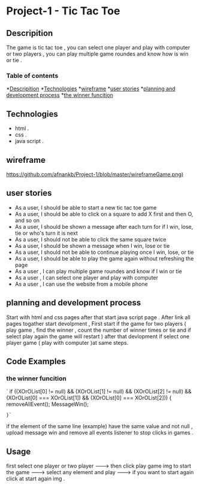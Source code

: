 # Project-1  - Tic Tac Toe

## Descripition

  The game is tic tac toe , you can select one player and play with computer or two players , you can play multiple game roundes and know how is win or tie .
  
### Table of contents

*[Descripition](#Descripition)
*[Technologies](#Technologies)
*[wireframe](#wireframe)
*[user stories](#userstories)
*[planning and development process](#planninganddevelopmentprocess)
*[the winner funcition](#thewinnerfuncition)

## Technologies

- html .
- css .
- java script .

## wireframe

<https://github.com/afnankb/Project-1/blob/master/wireframeGame.png)>

## user stories

- As a user, I should be able to start a new tic tac toe game
- As a user, I should be able to click on a square to add X first and then O, and so on
- As a user, I should be shown a message after each turn for if I win, lose, tie or who's turn it is next
- As a user, I should not be able to click the same square twice
- As a user, I should be shown a message when I win, lose or tie
- As a user, I should not be able to continue playing once I win, lose, or tie
- As a user, I should be able to play the game again without refreshing the page
- As a user , I can play multiple game roundes and know if I win or tie
- As a user , I can select one player and play with computer
- As a user , I can use the website from a mobile phone

## planning and development process

  Start with html and css pages after that start java script page .
  After link all pages togather start devolpment , First start if the game for two players ( play game , find the winner , count the number of winner times or tie  and if select play again the game will restart ) after that devlopment if select one player game ( play with computer )at same steps.

## Code Examples

### the winner funcition

` if ((XOrOList[0] != null) && (XOrOList[1] != null) && (XOrOList[2] != null) && (XOrOList[0] === XOrOList[1]) && (XOrOList[0] === XOrOList[2])) {
        removeAllEvent();
       MessageWin();

    }`
if the element of the same line (example) have the same value and not null , upload message win and remove all events listener to stop clicks in games .

## Usage

first select one player or two player ---> then click play game img to start the game ---> select any element and play ---> if you want to start again click at start again img .
